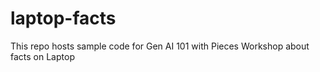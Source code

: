 # laptop-facts
This repo hosts sample code for Gen AI 101 with Pieces Workshop about facts on Laptop
